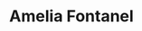 ---
title: Amelia Fontanel
headshot: images/uploads/Amelia_Fontanel.jpg
job: Associate Curator of the Cary Collection
webpage: http://cary.rit.edu
bio: Amelia Hugill-Fontanel is associate curator at the Cary Graphic Arts Collection at Rochester Institute of Technology — a renowned library on printing history. She is an art historian and editor who contributes numerous publications about Cary Collection holdings, including those about graphic design, calligraphy, wood type, and typefounding. As manager of the Cary technology collection, she is responsible for teaching and maintaining some 20 different presses and several hundred fonts of metal and wood type. She has lectured for the American Printing History Association, College Art Association, the Hamilton Wood Type & Printing Museum, TypeCon, The Typophiles, the U.S. Government Publishing Office, and Yale University.
---